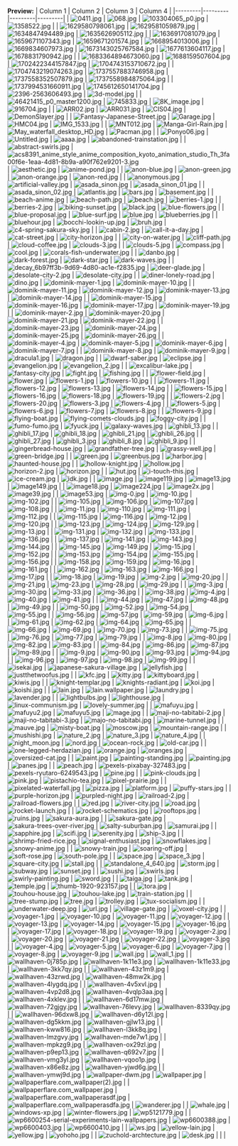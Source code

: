 **Preview:**
| Column 1 | Column 2 | Column 3 | Column 4 |
|---------|---------|---------|---------|
| ![0411.jpg](https://raw.githubusercontent.com/sansroot/wallpapers/master/0411.jpg) | ![068.jpg](https://raw.githubusercontent.com/sansroot/wallpapers/master/068.jpg) | ![103304065_p0.jpg](https://raw.githubusercontent.com/sansroot/wallpapers/master/103304065_p0.jpg) | ![1358522.jpg](https://raw.githubusercontent.com/sansroot/wallpapers/master/1358522.jpg) |
| ![1629580798061.jpg](https://raw.githubusercontent.com/sansroot/wallpapers/master/1629580798061.jpg) | ![1629581059879.jpg](https://raw.githubusercontent.com/sansroot/wallpapers/master/1629581059879.jpg) | ![1634847494489.jpg](https://raw.githubusercontent.com/sansroot/wallpapers/master/1634847494489.jpg) | ![1635626905112.jpg](https://raw.githubusercontent.com/sansroot/wallpapers/master/1635626905112.jpg) |
| ![1636917081079.jpg](https://raw.githubusercontent.com/sansroot/wallpapers/master/1636917081079.jpg) | ![1659671107343.jpg](https://raw.githubusercontent.com/sansroot/wallpapers/master/1659671107343.jpg) | ![1659671201574.jpg](https://raw.githubusercontent.com/sansroot/wallpapers/master/1659671201574.jpg) | ![1668954013006.jpg](https://raw.githubusercontent.com/sansroot/wallpapers/master/1668954013006.jpg) |
| ![1669834607973.jpg](https://raw.githubusercontent.com/sansroot/wallpapers/master/1669834607973.jpg) | ![1673143025767584.jpg](https://raw.githubusercontent.com/sansroot/wallpapers/master/1673143025767584.jpg) | ![1677613604117.jpg](https://raw.githubusercontent.com/sansroot/wallpapers/master/1677613604117.jpg) | ![1678831790942.jpg](https://raw.githubusercontent.com/sansroot/wallpapers/master/1678831790942.jpg) |
| ![1683364894673060.jpg](https://raw.githubusercontent.com/sansroot/wallpapers/master/1683364894673060.jpg) | ![1688159507604.jpg](https://raw.githubusercontent.com/sansroot/wallpapers/master/1688159507604.jpg) | ![1702422344157847.jpg](https://raw.githubusercontent.com/sansroot/wallpapers/master/1702422344157847.jpg) | ![1704743153710672.jpg](https://raw.githubusercontent.com/sansroot/wallpapers/master/1704743153710672.jpg) |
| ![1704743219074263.jpg](https://raw.githubusercontent.com/sansroot/wallpapers/master/1704743219074263.jpg) | ![1737557883746958.jpg](https://raw.githubusercontent.com/sansroot/wallpapers/master/1737557883746958.jpg) | ![1737558352507879.jpg](https://raw.githubusercontent.com/sansroot/wallpapers/master/1737558352507879.jpg) | ![1737558984875064.jpg](https://raw.githubusercontent.com/sansroot/wallpapers/master/1737558984875064.jpg) |
| ![1737994531660911.jpg](https://raw.githubusercontent.com/sansroot/wallpapers/master/1737994531660911.jpg) | ![1745612650141704.jpg](https://raw.githubusercontent.com/sansroot/wallpapers/master/1745612650141704.jpg) | ![2396-2563606493.jpg](https://raw.githubusercontent.com/sansroot/wallpapers/master/2396-2563606493.jpg) | ![3d-model.jpg](https://raw.githubusercontent.com/sansroot/wallpapers/master/3d-model.jpg) |
| ![46421415_p0_master1200.jpg](https://raw.githubusercontent.com/sansroot/wallpapers/master/46421415_p0_master1200.jpg) | ![745833.jpg](https://raw.githubusercontent.com/sansroot/wallpapers/master/745833.jpg) | ![8K_image.jpg](https://raw.githubusercontent.com/sansroot/wallpapers/master/8K_image.jpg) | ![916704.jpg](https://raw.githubusercontent.com/sansroot/wallpapers/master/916704.jpg) |
| ![ARR02.jpg](https://raw.githubusercontent.com/sansroot/wallpapers/master/ARR02.jpg) | ![ARR031.jpg](https://raw.githubusercontent.com/sansroot/wallpapers/master/ARR031.jpg) | ![CIS04.jpg](https://raw.githubusercontent.com/sansroot/wallpapers/master/CIS04.jpg) | ![DemonSlayer.jpg](https://raw.githubusercontent.com/sansroot/wallpapers/master/DemonSlayer.jpg) |
| ![Fantasy-Japanese-Street.jpg](https://raw.githubusercontent.com/sansroot/wallpapers/master/Fantasy-Japanese-Street.jpg) | ![Garage.jpg](https://raw.githubusercontent.com/sansroot/wallpapers/master/Garage.jpg) | ![HMC04.jpg](https://raw.githubusercontent.com/sansroot/wallpapers/master/HMC04.jpg) | ![IMG_1533.jpg](https://raw.githubusercontent.com/sansroot/wallpapers/master/IMG_1533.jpg) |
| ![MNT012.jpg](https://raw.githubusercontent.com/sansroot/wallpapers/master/MNT012.jpg) | ![Manga-Girl-Rain.jpg](https://raw.githubusercontent.com/sansroot/wallpapers/master/Manga-Girl-Rain.jpg) | ![May_waterfall_desktop_HD.jpg](https://raw.githubusercontent.com/sansroot/wallpapers/master/May_waterfall_desktop_HD.jpg) | ![Pacman.jpg](https://raw.githubusercontent.com/sansroot/wallpapers/master/Pacman.jpg) |
| ![Ponyo06.jpg](https://raw.githubusercontent.com/sansroot/wallpapers/master/Ponyo06.jpg) | ![Untitled.jpg](https://raw.githubusercontent.com/sansroot/wallpapers/master/Untitled.jpg) | ![aaaa.jpg](https://raw.githubusercontent.com/sansroot/wallpapers/master/aaaa.jpg) | ![abandoned-trainstation.jpg](https://raw.githubusercontent.com/sansroot/wallpapers/master/abandoned-trainstation.jpg) |
| ![abstract-swirls.jpg](https://raw.githubusercontent.com/sansroot/wallpapers/master/abstract-swirls.jpg) | ![acs8391_anime_style_anime_composition_kyoto_animation_studio_Th_3fa00f6e-1eaa-4d81-8b9a-a90f762e9201-3.jpg](https://raw.githubusercontent.com/sansroot/wallpapers/master/acs8391_anime_style_anime_composition_kyoto_animation_studio_Th_3fa00f6e-1eaa-4d81-8b9a-a90f762e9201-3.jpg) | ![aesthetic.jpg](https://raw.githubusercontent.com/sansroot/wallpapers/master/aesthetic.jpg) | ![anime-pond.jpg](https://raw.githubusercontent.com/sansroot/wallpapers/master/anime-pond.jpg) |
| ![anon-blue.jpg](https://raw.githubusercontent.com/sansroot/wallpapers/master/anon-blue.jpg) | ![anon-green.jpg](https://raw.githubusercontent.com/sansroot/wallpapers/master/anon-green.jpg) | ![anon-orange.jpg](https://raw.githubusercontent.com/sansroot/wallpapers/master/anon-orange.jpg) | ![anon-red.jpg](https://raw.githubusercontent.com/sansroot/wallpapers/master/anon-red.jpg) |
| ![anonymous.jpg](https://raw.githubusercontent.com/sansroot/wallpapers/master/anonymous.jpg) | ![artificial-valley.jpg](https://raw.githubusercontent.com/sansroot/wallpapers/master/artificial-valley.jpg) | ![asada_sinon.jpg](https://raw.githubusercontent.com/sansroot/wallpapers/master/asada_sinon.jpg) | ![asada_sinon_01.jpg](https://raw.githubusercontent.com/sansroot/wallpapers/master/asada_sinon_01.jpg) |
| ![asada_sinon_02.jpg](https://raw.githubusercontent.com/sansroot/wallpapers/master/asada_sinon_02.jpg) | ![atlantis.jpg](https://raw.githubusercontent.com/sansroot/wallpapers/master/atlantis.jpg) | ![bars.jpg](https://raw.githubusercontent.com/sansroot/wallpapers/master/bars.jpg) | ![basement.jpg](https://raw.githubusercontent.com/sansroot/wallpapers/master/basement.jpg) |
| ![beach-anime.jpg](https://raw.githubusercontent.com/sansroot/wallpapers/master/beach-anime.jpg) | ![beach-path.jpg](https://raw.githubusercontent.com/sansroot/wallpapers/master/beach-path.jpg) | ![beach.jpg](https://raw.githubusercontent.com/sansroot/wallpapers/master/beach.jpg) | ![berries-1.jpg](https://raw.githubusercontent.com/sansroot/wallpapers/master/berries-1.jpg) |
| ![berries-2.jpg](https://raw.githubusercontent.com/sansroot/wallpapers/master/berries-2.jpg) | ![biking-sunset.jpg](https://raw.githubusercontent.com/sansroot/wallpapers/master/biking-sunset.jpg) | ![black.jpg](https://raw.githubusercontent.com/sansroot/wallpapers/master/black.jpg) | ![blue-flowers.jpg](https://raw.githubusercontent.com/sansroot/wallpapers/master/blue-flowers.jpg) |
| ![blue-proposal.jpg](https://raw.githubusercontent.com/sansroot/wallpapers/master/blue-proposal.jpg) | ![blue-surf.jpg](https://raw.githubusercontent.com/sansroot/wallpapers/master/blue-surf.jpg) | ![blue.jpg](https://raw.githubusercontent.com/sansroot/wallpapers/master/blue.jpg) | ![blueberries.jpg](https://raw.githubusercontent.com/sansroot/wallpapers/master/blueberries.jpg) |
| ![bluehour.jpg](https://raw.githubusercontent.com/sansroot/wallpapers/master/bluehour.jpg) | ![bocchi-lookin-up.jpg](https://raw.githubusercontent.com/sansroot/wallpapers/master/bocchi-lookin-up.jpg) | ![bruh.jpg](https://raw.githubusercontent.com/sansroot/wallpapers/master/bruh.jpg) | ![c4-spring-sakura-sky.jpg](https://raw.githubusercontent.com/sansroot/wallpapers/master/c4-spring-sakura-sky.jpg) |
| ![cabin-2.jpg](https://raw.githubusercontent.com/sansroot/wallpapers/master/cabin-2.jpg) | ![call-it-a-day.jpg](https://raw.githubusercontent.com/sansroot/wallpapers/master/call-it-a-day.jpg) | ![cat-street.jpg](https://raw.githubusercontent.com/sansroot/wallpapers/master/cat-street.jpg) | ![city-horizon.jpg](https://raw.githubusercontent.com/sansroot/wallpapers/master/city-horizon.jpg) |
| ![city-on-water.jpg](https://raw.githubusercontent.com/sansroot/wallpapers/master/city-on-water.jpg) | ![cliff-path.jpg](https://raw.githubusercontent.com/sansroot/wallpapers/master/cliff-path.jpg) | ![cloud-coffee.jpg](https://raw.githubusercontent.com/sansroot/wallpapers/master/cloud-coffee.jpg) | ![clouds-3.jpg](https://raw.githubusercontent.com/sansroot/wallpapers/master/clouds-3.jpg) |
| ![clouds-5.jpg](https://raw.githubusercontent.com/sansroot/wallpapers/master/clouds-5.jpg) | ![compass.jpg](https://raw.githubusercontent.com/sansroot/wallpapers/master/compass.jpg) | ![cool.jpg](https://raw.githubusercontent.com/sansroot/wallpapers/master/cool.jpg) | ![corals-fish-underwater.jpg](https://raw.githubusercontent.com/sansroot/wallpapers/master/corals-fish-underwater.jpg) |
| ![danbo.jpg](https://raw.githubusercontent.com/sansroot/wallpapers/master/danbo.jpg) | ![dark-forest.jpg](https://raw.githubusercontent.com/sansroot/wallpapers/master/dark-forest.jpg) | ![dark-star.jpg](https://raw.githubusercontent.com/sansroot/wallpapers/master/dark-star.jpg) | ![dark-waves.jpg](https://raw.githubusercontent.com/sansroot/wallpapers/master/dark-waves.jpg) |
| ![decay_6b97ff3b-9d69-4d80-ac1e-f2835.jpg](https://raw.githubusercontent.com/sansroot/wallpapers/master/decay_6b97ff3b-9d69-4d80-ac1e-f2835.jpg) | ![deer-glade.jpg](https://raw.githubusercontent.com/sansroot/wallpapers/master/deer-glade.jpg) | ![desolate-city-2.jpg](https://raw.githubusercontent.com/sansroot/wallpapers/master/desolate-city-2.jpg) | ![desolate-city.jpg](https://raw.githubusercontent.com/sansroot/wallpapers/master/desolate-city.jpg) |
| ![diner-lonely-road.jpg](https://raw.githubusercontent.com/sansroot/wallpapers/master/diner-lonely-road.jpg) | ![dino.jpg](https://raw.githubusercontent.com/sansroot/wallpapers/master/dino.jpg) | ![dominik-mayer-1.jpg](https://raw.githubusercontent.com/sansroot/wallpapers/master/dominik-mayer-1.jpg) | ![dominik-mayer-10.jpg](https://raw.githubusercontent.com/sansroot/wallpapers/master/dominik-mayer-10.jpg) |
| ![dominik-mayer-11.jpg](https://raw.githubusercontent.com/sansroot/wallpapers/master/dominik-mayer-11.jpg) | ![dominik-mayer-12.jpg](https://raw.githubusercontent.com/sansroot/wallpapers/master/dominik-mayer-12.jpg) | ![dominik-mayer-13.jpg](https://raw.githubusercontent.com/sansroot/wallpapers/master/dominik-mayer-13.jpg) | ![dominik-mayer-14.jpg](https://raw.githubusercontent.com/sansroot/wallpapers/master/dominik-mayer-14.jpg) |
| ![dominik-mayer-15.jpg](https://raw.githubusercontent.com/sansroot/wallpapers/master/dominik-mayer-15.jpg) | ![dominik-mayer-16.jpg](https://raw.githubusercontent.com/sansroot/wallpapers/master/dominik-mayer-16.jpg) | ![dominik-mayer-17.jpg](https://raw.githubusercontent.com/sansroot/wallpapers/master/dominik-mayer-17.jpg) | ![dominik-mayer-19.jpg](https://raw.githubusercontent.com/sansroot/wallpapers/master/dominik-mayer-19.jpg) |
| ![dominik-mayer-2.jpg](https://raw.githubusercontent.com/sansroot/wallpapers/master/dominik-mayer-2.jpg) | ![dominik-mayer-20.jpg](https://raw.githubusercontent.com/sansroot/wallpapers/master/dominik-mayer-20.jpg) | ![dominik-mayer-21.jpg](https://raw.githubusercontent.com/sansroot/wallpapers/master/dominik-mayer-21.jpg) | ![dominik-mayer-22.jpg](https://raw.githubusercontent.com/sansroot/wallpapers/master/dominik-mayer-22.jpg) |
| ![dominik-mayer-23.jpg](https://raw.githubusercontent.com/sansroot/wallpapers/master/dominik-mayer-23.jpg) | ![dominik-mayer-24.jpg](https://raw.githubusercontent.com/sansroot/wallpapers/master/dominik-mayer-24.jpg) | ![dominik-mayer-25.jpg](https://raw.githubusercontent.com/sansroot/wallpapers/master/dominik-mayer-25.jpg) | ![dominik-mayer-26.jpg](https://raw.githubusercontent.com/sansroot/wallpapers/master/dominik-mayer-26.jpg) |
| ![dominik-mayer-4.jpg](https://raw.githubusercontent.com/sansroot/wallpapers/master/dominik-mayer-4.jpg) | ![dominik-mayer-5.jpg](https://raw.githubusercontent.com/sansroot/wallpapers/master/dominik-mayer-5.jpg) | ![dominik-mayer-6.jpg](https://raw.githubusercontent.com/sansroot/wallpapers/master/dominik-mayer-6.jpg) | ![dominik-mayer-7.jpg](https://raw.githubusercontent.com/sansroot/wallpapers/master/dominik-mayer-7.jpg) |
| ![dominik-mayer-8.jpg](https://raw.githubusercontent.com/sansroot/wallpapers/master/dominik-mayer-8.jpg) | ![dominik-mayer-9.jpg](https://raw.githubusercontent.com/sansroot/wallpapers/master/dominik-mayer-9.jpg) | ![dracula1.jpg](https://raw.githubusercontent.com/sansroot/wallpapers/master/dracula1.jpg) | ![dragon.jpg](https://raw.githubusercontent.com/sansroot/wallpapers/master/dragon.jpg) |
| ![dwarf-saber.jpg](https://raw.githubusercontent.com/sansroot/wallpapers/master/dwarf-saber.jpg) | ![eclipse.jpg](https://raw.githubusercontent.com/sansroot/wallpapers/master/eclipse.jpg) | ![evangelion.jpg](https://raw.githubusercontent.com/sansroot/wallpapers/master/evangelion.jpg) | ![evangelion_2.jpg](https://raw.githubusercontent.com/sansroot/wallpapers/master/evangelion_2.jpg) |
| ![excalibur-lake.jpg](https://raw.githubusercontent.com/sansroot/wallpapers/master/excalibur-lake.jpg) | ![fantasy-city.jpg](https://raw.githubusercontent.com/sansroot/wallpapers/master/fantasy-city.jpg) | ![fight.jpg](https://raw.githubusercontent.com/sansroot/wallpapers/master/fight.jpg) | ![fishing.jpg](https://raw.githubusercontent.com/sansroot/wallpapers/master/fishing.jpg) |
| ![flower-field.jpg](https://raw.githubusercontent.com/sansroot/wallpapers/master/flower-field.jpg) | ![flower.jpg](https://raw.githubusercontent.com/sansroot/wallpapers/master/flower.jpg) | ![flowers-1.jpg](https://raw.githubusercontent.com/sansroot/wallpapers/master/flowers-1.jpg) | ![flowers-10.jpg](https://raw.githubusercontent.com/sansroot/wallpapers/master/flowers-10.jpg) |
| ![flowers-11.jpg](https://raw.githubusercontent.com/sansroot/wallpapers/master/flowers-11.jpg) | ![flowers-12.jpg](https://raw.githubusercontent.com/sansroot/wallpapers/master/flowers-12.jpg) | ![flowers-13.jpg](https://raw.githubusercontent.com/sansroot/wallpapers/master/flowers-13.jpg) | ![flowers-14.jpg](https://raw.githubusercontent.com/sansroot/wallpapers/master/flowers-14.jpg) |
| ![flowers-15.jpg](https://raw.githubusercontent.com/sansroot/wallpapers/master/flowers-15.jpg) | ![flowers-16.jpg](https://raw.githubusercontent.com/sansroot/wallpapers/master/flowers-16.jpg) | ![flowers-18.jpg](https://raw.githubusercontent.com/sansroot/wallpapers/master/flowers-18.jpg) | ![flowers-19.jpg](https://raw.githubusercontent.com/sansroot/wallpapers/master/flowers-19.jpg) |
| ![flowers-2.jpg](https://raw.githubusercontent.com/sansroot/wallpapers/master/flowers-2.jpg) | ![flowers-20.jpg](https://raw.githubusercontent.com/sansroot/wallpapers/master/flowers-20.jpg) | ![flowers-3.jpg](https://raw.githubusercontent.com/sansroot/wallpapers/master/flowers-3.jpg) | ![flowers-4.jpg](https://raw.githubusercontent.com/sansroot/wallpapers/master/flowers-4.jpg) |
| ![flowers-5.jpg](https://raw.githubusercontent.com/sansroot/wallpapers/master/flowers-5.jpg) | ![flowers-6.jpg](https://raw.githubusercontent.com/sansroot/wallpapers/master/flowers-6.jpg) | ![flowers-7.jpg](https://raw.githubusercontent.com/sansroot/wallpapers/master/flowers-7.jpg) | ![flowers-8.jpg](https://raw.githubusercontent.com/sansroot/wallpapers/master/flowers-8.jpg) |
| ![flowers-9.jpg](https://raw.githubusercontent.com/sansroot/wallpapers/master/flowers-9.jpg) | ![flying-boat.jpg](https://raw.githubusercontent.com/sansroot/wallpapers/master/flying-boat.jpg) | ![flying-comets-clouds.jpg](https://raw.githubusercontent.com/sansroot/wallpapers/master/flying-comets-clouds.jpg) | ![foggy-city.jpg](https://raw.githubusercontent.com/sansroot/wallpapers/master/foggy-city.jpg) |
| ![fumo-fumo.jpg](https://raw.githubusercontent.com/sansroot/wallpapers/master/fumo-fumo.jpg) | ![fyuck.jpg](https://raw.githubusercontent.com/sansroot/wallpapers/master/fyuck.jpg) | ![galaxy-waves.jpg](https://raw.githubusercontent.com/sansroot/wallpapers/master/galaxy-waves.jpg) | ![ghibli_13.jpg](https://raw.githubusercontent.com/sansroot/wallpapers/master/ghibli_13.jpg) |
| ![ghibli_17.jpg](https://raw.githubusercontent.com/sansroot/wallpapers/master/ghibli_17.jpg) | ![ghibli_18.jpg](https://raw.githubusercontent.com/sansroot/wallpapers/master/ghibli_18.jpg) | ![ghibli_21.jpg](https://raw.githubusercontent.com/sansroot/wallpapers/master/ghibli_21.jpg) | ![ghibli_26.jpg](https://raw.githubusercontent.com/sansroot/wallpapers/master/ghibli_26.jpg) |
| ![ghibli_27.jpg](https://raw.githubusercontent.com/sansroot/wallpapers/master/ghibli_27.jpg) | ![ghibli_3.jpg](https://raw.githubusercontent.com/sansroot/wallpapers/master/ghibli_3.jpg) | ![ghibli_8.jpg](https://raw.githubusercontent.com/sansroot/wallpapers/master/ghibli_8.jpg) | ![ghibli_9.jpg](https://raw.githubusercontent.com/sansroot/wallpapers/master/ghibli_9.jpg) |
| ![gingerbread-house.jpg](https://raw.githubusercontent.com/sansroot/wallpapers/master/gingerbread-house.jpg) | ![grandfather-tree.jpg](https://raw.githubusercontent.com/sansroot/wallpapers/master/grandfather-tree.jpg) | ![grassy-well.jpg](https://raw.githubusercontent.com/sansroot/wallpapers/master/grassy-well.jpg) | ![green-bridge.jpg](https://raw.githubusercontent.com/sansroot/wallpapers/master/green-bridge.jpg) |
| ![green.jpg](https://raw.githubusercontent.com/sansroot/wallpapers/master/green.jpg) | ![greenbus.jpg](https://raw.githubusercontent.com/sansroot/wallpapers/master/greenbus.jpg) | ![harbor.jpg](https://raw.githubusercontent.com/sansroot/wallpapers/master/harbor.jpg) | ![haunted-house.jpg](https://raw.githubusercontent.com/sansroot/wallpapers/master/haunted-house.jpg) |
| ![hollow-knight.jpg](https://raw.githubusercontent.com/sansroot/wallpapers/master/hollow-knight.jpg) | ![hollow.jpg](https://raw.githubusercontent.com/sansroot/wallpapers/master/hollow.jpg) | ![horizon-2.jpg](https://raw.githubusercontent.com/sansroot/wallpapers/master/horizon-2.jpg) | ![horizon.jpg](https://raw.githubusercontent.com/sansroot/wallpapers/master/horizon.jpg) |
| ![hut.jpg](https://raw.githubusercontent.com/sansroot/wallpapers/master/hut.jpg) | ![i-touch-this.jpg](https://raw.githubusercontent.com/sansroot/wallpapers/master/i-touch-this.jpg) | ![ice-cream.jpg](https://raw.githubusercontent.com/sansroot/wallpapers/master/ice-cream.jpg) | ![idk.jpg](https://raw.githubusercontent.com/sansroot/wallpapers/master/idk.jpg) |
| ![image.jpg](https://raw.githubusercontent.com/sansroot/wallpapers/master/image.jpg) | ![image119.jpg](https://raw.githubusercontent.com/sansroot/wallpapers/master/image119.jpg) | ![image13.jpg](https://raw.githubusercontent.com/sansroot/wallpapers/master/image13.jpg) | ![image149.jpg](https://raw.githubusercontent.com/sansroot/wallpapers/master/image149.jpg) |
| ![image18.jpg](https://raw.githubusercontent.com/sansroot/wallpapers/master/image18.jpg) | ![image224.jpg](https://raw.githubusercontent.com/sansroot/wallpapers/master/image224.jpg) | ![image2x.jpg](https://raw.githubusercontent.com/sansroot/wallpapers/master/image2x.jpg) | ![image39.jpg](https://raw.githubusercontent.com/sansroot/wallpapers/master/image39.jpg) |
| ![image53.jpg](https://raw.githubusercontent.com/sansroot/wallpapers/master/image53.jpg) | ![img-0.jpg](https://raw.githubusercontent.com/sansroot/wallpapers/master/img-0.jpg) | ![img-10.jpg](https://raw.githubusercontent.com/sansroot/wallpapers/master/img-10.jpg) | ![img-102.jpg](https://raw.githubusercontent.com/sansroot/wallpapers/master/img-102.jpg) |
| ![img-105.jpg](https://raw.githubusercontent.com/sansroot/wallpapers/master/img-105.jpg) | ![img-106.jpg](https://raw.githubusercontent.com/sansroot/wallpapers/master/img-106.jpg) | ![img-107.jpg](https://raw.githubusercontent.com/sansroot/wallpapers/master/img-107.jpg) | ![img-108.jpg](https://raw.githubusercontent.com/sansroot/wallpapers/master/img-108.jpg) |
| ![img-11.jpg](https://raw.githubusercontent.com/sansroot/wallpapers/master/img-11.jpg) | ![img-110.jpg](https://raw.githubusercontent.com/sansroot/wallpapers/master/img-110.jpg) | ![img-111.jpg](https://raw.githubusercontent.com/sansroot/wallpapers/master/img-111.jpg) | ![img-112.jpg](https://raw.githubusercontent.com/sansroot/wallpapers/master/img-112.jpg) |
| ![img-115.jpg](https://raw.githubusercontent.com/sansroot/wallpapers/master/img-115.jpg) | ![img-116.jpg](https://raw.githubusercontent.com/sansroot/wallpapers/master/img-116.jpg) | ![img-12.jpg](https://raw.githubusercontent.com/sansroot/wallpapers/master/img-12.jpg) | ![img-120.jpg](https://raw.githubusercontent.com/sansroot/wallpapers/master/img-120.jpg) |
| ![img-123.jpg](https://raw.githubusercontent.com/sansroot/wallpapers/master/img-123.jpg) | ![img-124.jpg](https://raw.githubusercontent.com/sansroot/wallpapers/master/img-124.jpg) | ![img-129.jpg](https://raw.githubusercontent.com/sansroot/wallpapers/master/img-129.jpg) | ![img-13.jpg](https://raw.githubusercontent.com/sansroot/wallpapers/master/img-13.jpg) |
| ![img-131.jpg](https://raw.githubusercontent.com/sansroot/wallpapers/master/img-131.jpg) | ![img-132.jpg](https://raw.githubusercontent.com/sansroot/wallpapers/master/img-132.jpg) | ![img-133.jpg](https://raw.githubusercontent.com/sansroot/wallpapers/master/img-133.jpg) | ![img-136.jpg](https://raw.githubusercontent.com/sansroot/wallpapers/master/img-136.jpg) |
| ![img-137.jpg](https://raw.githubusercontent.com/sansroot/wallpapers/master/img-137.jpg) | ![img-141.jpg](https://raw.githubusercontent.com/sansroot/wallpapers/master/img-141.jpg) | ![img-143.jpg](https://raw.githubusercontent.com/sansroot/wallpapers/master/img-143.jpg) | ![img-144.jpg](https://raw.githubusercontent.com/sansroot/wallpapers/master/img-144.jpg) |
| ![img-145.jpg](https://raw.githubusercontent.com/sansroot/wallpapers/master/img-145.jpg) | ![img-149.jpg](https://raw.githubusercontent.com/sansroot/wallpapers/master/img-149.jpg) | ![img-15.jpg](https://raw.githubusercontent.com/sansroot/wallpapers/master/img-15.jpg) | ![img-152.jpg](https://raw.githubusercontent.com/sansroot/wallpapers/master/img-152.jpg) |
| ![img-153.jpg](https://raw.githubusercontent.com/sansroot/wallpapers/master/img-153.jpg) | ![img-154.jpg](https://raw.githubusercontent.com/sansroot/wallpapers/master/img-154.jpg) | ![img-155.jpg](https://raw.githubusercontent.com/sansroot/wallpapers/master/img-155.jpg) | ![img-156.jpg](https://raw.githubusercontent.com/sansroot/wallpapers/master/img-156.jpg) |
| ![img-158.jpg](https://raw.githubusercontent.com/sansroot/wallpapers/master/img-158.jpg) | ![img-159.jpg](https://raw.githubusercontent.com/sansroot/wallpapers/master/img-159.jpg) | ![img-16.jpg](https://raw.githubusercontent.com/sansroot/wallpapers/master/img-16.jpg) | ![img-161.jpg](https://raw.githubusercontent.com/sansroot/wallpapers/master/img-161.jpg) |
| ![img-162.jpg](https://raw.githubusercontent.com/sansroot/wallpapers/master/img-162.jpg) | ![img-163.jpg](https://raw.githubusercontent.com/sansroot/wallpapers/master/img-163.jpg) | ![img-166.jpg](https://raw.githubusercontent.com/sansroot/wallpapers/master/img-166.jpg) | ![img-17.jpg](https://raw.githubusercontent.com/sansroot/wallpapers/master/img-17.jpg) |
| ![img-18.jpg](https://raw.githubusercontent.com/sansroot/wallpapers/master/img-18.jpg) | ![img-19.jpg](https://raw.githubusercontent.com/sansroot/wallpapers/master/img-19.jpg) | ![img-2.jpg](https://raw.githubusercontent.com/sansroot/wallpapers/master/img-2.jpg) | ![img-20.jpg](https://raw.githubusercontent.com/sansroot/wallpapers/master/img-20.jpg) |
| ![img-21.jpg](https://raw.githubusercontent.com/sansroot/wallpapers/master/img-21.jpg) | ![img-23.jpg](https://raw.githubusercontent.com/sansroot/wallpapers/master/img-23.jpg) | ![img-28.jpg](https://raw.githubusercontent.com/sansroot/wallpapers/master/img-28.jpg) | ![img-29.jpg](https://raw.githubusercontent.com/sansroot/wallpapers/master/img-29.jpg) |
| ![img-3.jpg](https://raw.githubusercontent.com/sansroot/wallpapers/master/img-3.jpg) | ![img-30.jpg](https://raw.githubusercontent.com/sansroot/wallpapers/master/img-30.jpg) | ![img-33.jpg](https://raw.githubusercontent.com/sansroot/wallpapers/master/img-33.jpg) | ![img-36.jpg](https://raw.githubusercontent.com/sansroot/wallpapers/master/img-36.jpg) |
| ![img-38.jpg](https://raw.githubusercontent.com/sansroot/wallpapers/master/img-38.jpg) | ![img-4.jpg](https://raw.githubusercontent.com/sansroot/wallpapers/master/img-4.jpg) | ![img-40.jpg](https://raw.githubusercontent.com/sansroot/wallpapers/master/img-40.jpg) | ![img-41.jpg](https://raw.githubusercontent.com/sansroot/wallpapers/master/img-41.jpg) |
| ![img-44.jpg](https://raw.githubusercontent.com/sansroot/wallpapers/master/img-44.jpg) | ![img-47.jpg](https://raw.githubusercontent.com/sansroot/wallpapers/master/img-47.jpg) | ![img-48.jpg](https://raw.githubusercontent.com/sansroot/wallpapers/master/img-48.jpg) | ![img-49.jpg](https://raw.githubusercontent.com/sansroot/wallpapers/master/img-49.jpg) |
| ![img-50.jpg](https://raw.githubusercontent.com/sansroot/wallpapers/master/img-50.jpg) | ![img-52.jpg](https://raw.githubusercontent.com/sansroot/wallpapers/master/img-52.jpg) | ![img-54.jpg](https://raw.githubusercontent.com/sansroot/wallpapers/master/img-54.jpg) | ![img-55.jpg](https://raw.githubusercontent.com/sansroot/wallpapers/master/img-55.jpg) |
| ![img-56.jpg](https://raw.githubusercontent.com/sansroot/wallpapers/master/img-56.jpg) | ![img-57.jpg](https://raw.githubusercontent.com/sansroot/wallpapers/master/img-57.jpg) | ![img-59.jpg](https://raw.githubusercontent.com/sansroot/wallpapers/master/img-59.jpg) | ![img-6.jpg](https://raw.githubusercontent.com/sansroot/wallpapers/master/img-6.jpg) |
| ![img-61.jpg](https://raw.githubusercontent.com/sansroot/wallpapers/master/img-61.jpg) | ![img-62.jpg](https://raw.githubusercontent.com/sansroot/wallpapers/master/img-62.jpg) | ![img-64.jpg](https://raw.githubusercontent.com/sansroot/wallpapers/master/img-64.jpg) | ![img-65.jpg](https://raw.githubusercontent.com/sansroot/wallpapers/master/img-65.jpg) |
| ![img-66.jpg](https://raw.githubusercontent.com/sansroot/wallpapers/master/img-66.jpg) | ![img-69.jpg](https://raw.githubusercontent.com/sansroot/wallpapers/master/img-69.jpg) | ![img-70.jpg](https://raw.githubusercontent.com/sansroot/wallpapers/master/img-70.jpg) | ![img-73.jpg](https://raw.githubusercontent.com/sansroot/wallpapers/master/img-73.jpg) |
| ![img-75.jpg](https://raw.githubusercontent.com/sansroot/wallpapers/master/img-75.jpg) | ![img-76.jpg](https://raw.githubusercontent.com/sansroot/wallpapers/master/img-76.jpg) | ![img-77.jpg](https://raw.githubusercontent.com/sansroot/wallpapers/master/img-77.jpg) | ![img-79.jpg](https://raw.githubusercontent.com/sansroot/wallpapers/master/img-79.jpg) |
| ![img-8.jpg](https://raw.githubusercontent.com/sansroot/wallpapers/master/img-8.jpg) | ![img-80.jpg](https://raw.githubusercontent.com/sansroot/wallpapers/master/img-80.jpg) | ![img-82.jpg](https://raw.githubusercontent.com/sansroot/wallpapers/master/img-82.jpg) | ![img-83.jpg](https://raw.githubusercontent.com/sansroot/wallpapers/master/img-83.jpg) |
| ![img-84.jpg](https://raw.githubusercontent.com/sansroot/wallpapers/master/img-84.jpg) | ![img-86.jpg](https://raw.githubusercontent.com/sansroot/wallpapers/master/img-86.jpg) | ![img-87.jpg](https://raw.githubusercontent.com/sansroot/wallpapers/master/img-87.jpg) | ![img-89.jpg](https://raw.githubusercontent.com/sansroot/wallpapers/master/img-89.jpg) |
| ![img-9.jpg](https://raw.githubusercontent.com/sansroot/wallpapers/master/img-9.jpg) | ![img-90.jpg](https://raw.githubusercontent.com/sansroot/wallpapers/master/img-90.jpg) | ![img-93.jpg](https://raw.githubusercontent.com/sansroot/wallpapers/master/img-93.jpg) | ![img-94.jpg](https://raw.githubusercontent.com/sansroot/wallpapers/master/img-94.jpg) |
| ![img-96.jpg](https://raw.githubusercontent.com/sansroot/wallpapers/master/img-96.jpg) | ![img-97.jpg](https://raw.githubusercontent.com/sansroot/wallpapers/master/img-97.jpg) | ![img-98.jpg](https://raw.githubusercontent.com/sansroot/wallpapers/master/img-98.jpg) | ![img-99.jpg](https://raw.githubusercontent.com/sansroot/wallpapers/master/img-99.jpg) |
| ![isekai.jpg](https://raw.githubusercontent.com/sansroot/wallpapers/master/isekai.jpg) | ![japanese-sakura-village.jpg](https://raw.githubusercontent.com/sansroot/wallpapers/master/japanese-sakura-village.jpg) | ![jellyfish.jpg](https://raw.githubusercontent.com/sansroot/wallpapers/master/jellyfish.jpg) | ![justthetwoofus.jpg](https://raw.githubusercontent.com/sansroot/wallpapers/master/justthetwoofus.jpg) |
| ![kfc.jpg](https://raw.githubusercontent.com/sansroot/wallpapers/master/kfc.jpg) | ![kitty.jpg](https://raw.githubusercontent.com/sansroot/wallpapers/master/kitty.jpg) | ![kittyboard.jpg](https://raw.githubusercontent.com/sansroot/wallpapers/master/kittyboard.jpg) | ![kiwis.jpg](https://raw.githubusercontent.com/sansroot/wallpapers/master/kiwis.jpg) |
| ![knight-templar.jpg](https://raw.githubusercontent.com/sansroot/wallpapers/master/knight-templar.jpg) | ![knights-radiant.jpg](https://raw.githubusercontent.com/sansroot/wallpapers/master/knights-radiant.jpg) | ![koi.jpg](https://raw.githubusercontent.com/sansroot/wallpapers/master/koi.jpg) | ![koishi.jpg](https://raw.githubusercontent.com/sansroot/wallpapers/master/koishi.jpg) |
| ![lain.jpg](https://raw.githubusercontent.com/sansroot/wallpapers/master/lain.jpg) | ![lain.wallpaper.jpg](https://raw.githubusercontent.com/sansroot/wallpapers/master/lain.wallpaper.jpg) | ![laundry.jpg](https://raw.githubusercontent.com/sansroot/wallpapers/master/laundry.jpg) | ![lavender.jpg](https://raw.githubusercontent.com/sansroot/wallpapers/master/lavender.jpg) |
| ![lightbulbs.jpg](https://raw.githubusercontent.com/sansroot/wallpapers/master/lightbulbs.jpg) | ![lighthouse.jpg](https://raw.githubusercontent.com/sansroot/wallpapers/master/lighthouse.jpg) | ![linux-communism.jpg](https://raw.githubusercontent.com/sansroot/wallpapers/master/linux-communism.jpg) | ![lovely-summer.jpg](https://raw.githubusercontent.com/sansroot/wallpapers/master/lovely-summer.jpg) |
| ![mafuyu.jpg](https://raw.githubusercontent.com/sansroot/wallpapers/master/mafuyu.jpg) | ![mafuyu2.jpg](https://raw.githubusercontent.com/sansroot/wallpapers/master/mafuyu2.jpg) | ![mafuyu5.jpg](https://raw.githubusercontent.com/sansroot/wallpapers/master/mafuyu5.jpg) | ![mage.jpg](https://raw.githubusercontent.com/sansroot/wallpapers/master/mage.jpg) |
| ![maji-no-tabitabi-2.jpg](https://raw.githubusercontent.com/sansroot/wallpapers/master/maji-no-tabitabi-2.jpg) | ![maji-no-tabitabi-3.jpg](https://raw.githubusercontent.com/sansroot/wallpapers/master/maji-no-tabitabi-3.jpg) | ![majo-no-tabitabi.jpg](https://raw.githubusercontent.com/sansroot/wallpapers/master/majo-no-tabitabi.jpg) | ![marine-tunnel.jpg](https://raw.githubusercontent.com/sansroot/wallpapers/master/marine-tunnel.jpg) |
| ![mauve.jpg](https://raw.githubusercontent.com/sansroot/wallpapers/master/mauve.jpg) | ![misty-boat.jpg](https://raw.githubusercontent.com/sansroot/wallpapers/master/misty-boat.jpg) | ![moscow.jpg](https://raw.githubusercontent.com/sansroot/wallpapers/master/moscow.jpg) | ![mountain-range.jpg](https://raw.githubusercontent.com/sansroot/wallpapers/master/mountain-range.jpg) |
| ![mushishi.jpg](https://raw.githubusercontent.com/sansroot/wallpapers/master/mushishi.jpg) | ![nature_2.jpg](https://raw.githubusercontent.com/sansroot/wallpapers/master/nature_2.jpg) | ![nature_3.jpg](https://raw.githubusercontent.com/sansroot/wallpapers/master/nature_3.jpg) | ![nature_4.jpg](https://raw.githubusercontent.com/sansroot/wallpapers/master/nature_4.jpg) |
| ![night_moon.jpg](https://raw.githubusercontent.com/sansroot/wallpapers/master/night_moon.jpg) | ![nord.jpg](https://raw.githubusercontent.com/sansroot/wallpapers/master/nord.jpg) | ![ocean-rock.jpg](https://raw.githubusercontent.com/sansroot/wallpapers/master/ocean-rock.jpg) | ![old-car.jpg](https://raw.githubusercontent.com/sansroot/wallpapers/master/old-car.jpg) |
| ![one-legged-herdazian.jpg](https://raw.githubusercontent.com/sansroot/wallpapers/master/one-legged-herdazian.jpg) | ![orange.jpg](https://raw.githubusercontent.com/sansroot/wallpapers/master/orange.jpg) | ![oranges.jpg](https://raw.githubusercontent.com/sansroot/wallpapers/master/oranges.jpg) | ![oversized-cat.jpg](https://raw.githubusercontent.com/sansroot/wallpapers/master/oversized-cat.jpg) |
| ![paint.jpg](https://raw.githubusercontent.com/sansroot/wallpapers/master/paint.jpg) | ![painting-standing.jpg](https://raw.githubusercontent.com/sansroot/wallpapers/master/painting-standing.jpg) | ![painting.jpg](https://raw.githubusercontent.com/sansroot/wallpapers/master/painting.jpg) | ![panes.jpg](https://raw.githubusercontent.com/sansroot/wallpapers/master/panes.jpg) |
| ![peach.jpg](https://raw.githubusercontent.com/sansroot/wallpapers/master/peach.jpg) | ![pexels-pixabay-327483.jpg](https://raw.githubusercontent.com/sansroot/wallpapers/master/pexels-pixabay-327483.jpg) | ![pexels-ryutaro-6249543.jpg](https://raw.githubusercontent.com/sansroot/wallpapers/master/pexels-ryutaro-6249543.jpg) | ![pine.jpg](https://raw.githubusercontent.com/sansroot/wallpapers/master/pine.jpg) |
| ![pink-clouds.jpg](https://raw.githubusercontent.com/sansroot/wallpapers/master/pink-clouds.jpg) | ![pink.jpg](https://raw.githubusercontent.com/sansroot/wallpapers/master/pink.jpg) | ![pistachio-tea.jpg](https://raw.githubusercontent.com/sansroot/wallpapers/master/pistachio-tea.jpg) | ![pixel-prairie.jpg](https://raw.githubusercontent.com/sansroot/wallpapers/master/pixel-prairie.jpg) |
| ![pixelated-waterfall.jpg](https://raw.githubusercontent.com/sansroot/wallpapers/master/pixelated-waterfall.jpg) | ![pizza.jpg](https://raw.githubusercontent.com/sansroot/wallpapers/master/pizza.jpg) | ![platform.jpg](https://raw.githubusercontent.com/sansroot/wallpapers/master/platform.jpg) | ![puffy-stars.jpg](https://raw.githubusercontent.com/sansroot/wallpapers/master/puffy-stars.jpg) |
| ![purple-horizon.jpg](https://raw.githubusercontent.com/sansroot/wallpapers/master/purple-horizon.jpg) | ![purpled-night.jpg](https://raw.githubusercontent.com/sansroot/wallpapers/master/purpled-night.jpg) | ![railroad-2.jpg](https://raw.githubusercontent.com/sansroot/wallpapers/master/railroad-2.jpg) | ![railroad-flowers.jpg](https://raw.githubusercontent.com/sansroot/wallpapers/master/railroad-flowers.jpg) |
| ![red.jpg](https://raw.githubusercontent.com/sansroot/wallpapers/master/red.jpg) | ![river-city.jpg](https://raw.githubusercontent.com/sansroot/wallpapers/master/river-city.jpg) | ![road.jpg](https://raw.githubusercontent.com/sansroot/wallpapers/master/road.jpg) | ![rocket-launch.jpg](https://raw.githubusercontent.com/sansroot/wallpapers/master/rocket-launch.jpg) |
| ![rocket-schematics.jpg](https://raw.githubusercontent.com/sansroot/wallpapers/master/rocket-schematics.jpg) | ![rooftops.jpg](https://raw.githubusercontent.com/sansroot/wallpapers/master/rooftops.jpg) | ![ruins.jpg](https://raw.githubusercontent.com/sansroot/wallpapers/master/ruins.jpg) | ![sakura-aura.jpg](https://raw.githubusercontent.com/sansroot/wallpapers/master/sakura-aura.jpg) |
| ![sakura-gate.jpg](https://raw.githubusercontent.com/sansroot/wallpapers/master/sakura-gate.jpg) | ![sakura-trees-over-river.jpg](https://raw.githubusercontent.com/sansroot/wallpapers/master/sakura-trees-over-river.jpg) | ![salty-suburban.jpg](https://raw.githubusercontent.com/sansroot/wallpapers/master/salty-suburban.jpg) | ![samurai.jpg](https://raw.githubusercontent.com/sansroot/wallpapers/master/samurai.jpg) |
| ![sapphire.jpg](https://raw.githubusercontent.com/sansroot/wallpapers/master/sapphire.jpg) | ![scifi.jpg](https://raw.githubusercontent.com/sansroot/wallpapers/master/scifi.jpg) | ![serenity.jpg](https://raw.githubusercontent.com/sansroot/wallpapers/master/serenity.jpg) | ![ship-3.jpg](https://raw.githubusercontent.com/sansroot/wallpapers/master/ship-3.jpg) |
| ![shrimp-fried-rice.jpg](https://raw.githubusercontent.com/sansroot/wallpapers/master/shrimp-fried-rice.jpg) | ![signal-enthusiast.jpg](https://raw.githubusercontent.com/sansroot/wallpapers/master/signal-enthusiast.jpg) | ![snowflakes.jpg](https://raw.githubusercontent.com/sansroot/wallpapers/master/snowflakes.jpg) | ![snowy-anime.jpg](https://raw.githubusercontent.com/sansroot/wallpapers/master/snowy-anime.jpg) |
| ![snowy-train.jpg](https://raw.githubusercontent.com/sansroot/wallpapers/master/snowy-train.jpg) | ![soaring-off.jpg](https://raw.githubusercontent.com/sansroot/wallpapers/master/soaring-off.jpg) | ![soft-rose.jpg](https://raw.githubusercontent.com/sansroot/wallpapers/master/soft-rose.jpg) | ![south-pole.jpg](https://raw.githubusercontent.com/sansroot/wallpapers/master/south-pole.jpg) |
| ![space.jpg](https://raw.githubusercontent.com/sansroot/wallpapers/master/space.jpg) | ![space_3.jpg](https://raw.githubusercontent.com/sansroot/wallpapers/master/space_3.jpg) | ![square-city.jpg](https://raw.githubusercontent.com/sansroot/wallpapers/master/square-city.jpg) | ![stall.jpg](https://raw.githubusercontent.com/sansroot/wallpapers/master/stall.jpg) |
| ![standalone_4_640.jpg](https://raw.githubusercontent.com/sansroot/wallpapers/master/standalone_4_640.jpg) | ![storm.jpg](https://raw.githubusercontent.com/sansroot/wallpapers/master/storm.jpg) | ![subway.jpg](https://raw.githubusercontent.com/sansroot/wallpapers/master/subway.jpg) | ![sunset.jpg](https://raw.githubusercontent.com/sansroot/wallpapers/master/sunset.jpg) |
| ![sushi.jpg](https://raw.githubusercontent.com/sansroot/wallpapers/master/sushi.jpg) | ![swirls.jpg](https://raw.githubusercontent.com/sansroot/wallpapers/master/swirls.jpg) | ![swirly-painting.jpg](https://raw.githubusercontent.com/sansroot/wallpapers/master/swirly-painting.jpg) | ![sword.jpg](https://raw.githubusercontent.com/sansroot/wallpapers/master/sword.jpg) |
| ![taiga.jpg](https://raw.githubusercontent.com/sansroot/wallpapers/master/taiga.jpg) | ![tank.jpg](https://raw.githubusercontent.com/sansroot/wallpapers/master/tank.jpg) | ![temple.jpg](https://raw.githubusercontent.com/sansroot/wallpapers/master/temple.jpg) | ![thumb-1920-923157.jpg](https://raw.githubusercontent.com/sansroot/wallpapers/master/thumb-1920-923157.jpg) |
| ![tora.jpg](https://raw.githubusercontent.com/sansroot/wallpapers/master/tora.jpg) | ![touhou-house.jpg](https://raw.githubusercontent.com/sansroot/wallpapers/master/touhou-house.jpg) | ![touhou-lake.jpg](https://raw.githubusercontent.com/sansroot/wallpapers/master/touhou-lake.jpg) | ![train-station.jpg](https://raw.githubusercontent.com/sansroot/wallpapers/master/train-station.jpg) |
| ![tree-stump.jpg](https://raw.githubusercontent.com/sansroot/wallpapers/master/tree-stump.jpg) | ![tree.jpg](https://raw.githubusercontent.com/sansroot/wallpapers/master/tree.jpg) | ![trolley.jpg](https://raw.githubusercontent.com/sansroot/wallpapers/master/trolley.jpg) | ![tux-socialism.jpg](https://raw.githubusercontent.com/sansroot/wallpapers/master/tux-socialism.jpg) |
| ![underwater-deep.jpg](https://raw.githubusercontent.com/sansroot/wallpapers/master/underwater-deep.jpg) | ![url.jpg](https://raw.githubusercontent.com/sansroot/wallpapers/master/url.jpg) | ![village-gate.jpg](https://raw.githubusercontent.com/sansroot/wallpapers/master/village-gate.jpg) | ![voxel-city.jpg](https://raw.githubusercontent.com/sansroot/wallpapers/master/voxel-city.jpg) |
| ![voyager-1.jpg](https://raw.githubusercontent.com/sansroot/wallpapers/master/voyager-1.jpg) | ![voyager-10.jpg](https://raw.githubusercontent.com/sansroot/wallpapers/master/voyager-10.jpg) | ![voyager-11.jpg](https://raw.githubusercontent.com/sansroot/wallpapers/master/voyager-11.jpg) | ![voyager-12.jpg](https://raw.githubusercontent.com/sansroot/wallpapers/master/voyager-12.jpg) |
| ![voyager-13.jpg](https://raw.githubusercontent.com/sansroot/wallpapers/master/voyager-13.jpg) | ![voyager-14.jpg](https://raw.githubusercontent.com/sansroot/wallpapers/master/voyager-14.jpg) | ![voyager-15.jpg](https://raw.githubusercontent.com/sansroot/wallpapers/master/voyager-15.jpg) | ![voyager-16.jpg](https://raw.githubusercontent.com/sansroot/wallpapers/master/voyager-16.jpg) |
| ![voyager-17.jpg](https://raw.githubusercontent.com/sansroot/wallpapers/master/voyager-17.jpg) | ![voyager-18.jpg](https://raw.githubusercontent.com/sansroot/wallpapers/master/voyager-18.jpg) | ![voyager-19.jpg](https://raw.githubusercontent.com/sansroot/wallpapers/master/voyager-19.jpg) | ![voyager-2.jpg](https://raw.githubusercontent.com/sansroot/wallpapers/master/voyager-2.jpg) |
| ![voyager-20.jpg](https://raw.githubusercontent.com/sansroot/wallpapers/master/voyager-20.jpg) | ![voyager-21.jpg](https://raw.githubusercontent.com/sansroot/wallpapers/master/voyager-21.jpg) | ![voyager-22.jpg](https://raw.githubusercontent.com/sansroot/wallpapers/master/voyager-22.jpg) | ![voyager-3.jpg](https://raw.githubusercontent.com/sansroot/wallpapers/master/voyager-3.jpg) |
| ![voyager-4.jpg](https://raw.githubusercontent.com/sansroot/wallpapers/master/voyager-4.jpg) | ![voyager-5.jpg](https://raw.githubusercontent.com/sansroot/wallpapers/master/voyager-5.jpg) | ![voyager-6.jpg](https://raw.githubusercontent.com/sansroot/wallpapers/master/voyager-6.jpg) | ![voyager-7.jpg](https://raw.githubusercontent.com/sansroot/wallpapers/master/voyager-7.jpg) |
| ![voyager-8.jpg](https://raw.githubusercontent.com/sansroot/wallpapers/master/voyager-8.jpg) | ![voyager-9.jpg](https://raw.githubusercontent.com/sansroot/wallpapers/master/voyager-9.jpg) | ![wall.jpg](https://raw.githubusercontent.com/sansroot/wallpapers/master/wall.jpg) | ![wall_1.jpg](https://raw.githubusercontent.com/sansroot/wallpapers/master/wall_1.jpg) |
| ![wallhaven-0j785p.jpg](https://raw.githubusercontent.com/sansroot/wallpapers/master/wallhaven-0j785p.jpg) | ![wallhaven-1k11e3.jpg](https://raw.githubusercontent.com/sansroot/wallpapers/master/wallhaven-1k11e3.jpg) | ![wallhaven-1k11e33.jpg](https://raw.githubusercontent.com/sansroot/wallpapers/master/wallhaven-1k11e33.jpg) | ![wallhaven-3kk7qy.jpg](https://raw.githubusercontent.com/sansroot/wallpapers/master/wallhaven-3kk7qy.jpg) |
| ![wallhaven-43z1m9.jpg](https://raw.githubusercontent.com/sansroot/wallpapers/master/wallhaven-43z1m9.jpg) | ![wallhaven-43zrwd.jpg](https://raw.githubusercontent.com/sansroot/wallpapers/master/wallhaven-43zrwd.jpg) | ![wallhaven-48mw2k.jpg](https://raw.githubusercontent.com/sansroot/wallpapers/master/wallhaven-48mw2k.jpg) | ![wallhaven-4lygdq.jpg](https://raw.githubusercontent.com/sansroot/wallpapers/master/wallhaven-4lygdq.jpg) |
| ![wallhaven-4v5xvl.jpg](https://raw.githubusercontent.com/sansroot/wallpapers/master/wallhaven-4v5xvl.jpg) | ![wallhaven-4vp2d8.jpg](https://raw.githubusercontent.com/sansroot/wallpapers/master/wallhaven-4vp2d8.jpg) | ![wallhaven-4vqlp3aa.jpg](https://raw.githubusercontent.com/sansroot/wallpapers/master/wallhaven-4vqlp3aa.jpg) | ![wallhaven-4xklev.jpg](https://raw.githubusercontent.com/sansroot/wallpapers/master/wallhaven-4xklev.jpg) |
| ![wallhaven-6d17mw.jpg](https://raw.githubusercontent.com/sansroot/wallpapers/master/wallhaven-6d17mw.jpg) | ![wallhaven-72gjgy.jpg](https://raw.githubusercontent.com/sansroot/wallpapers/master/wallhaven-72gjgy.jpg) | ![wallhaven-76levy.jpg](https://raw.githubusercontent.com/sansroot/wallpapers/master/wallhaven-76levy.jpg) | ![wallhaven-8339qy.jpg](https://raw.githubusercontent.com/sansroot/wallpapers/master/wallhaven-8339qy.jpg) |
| ![wallhaven-96dxw8.jpg](https://raw.githubusercontent.com/sansroot/wallpapers/master/wallhaven-96dxw8.jpg) | ![wallhaven-d6y12l.jpg](https://raw.githubusercontent.com/sansroot/wallpapers/master/wallhaven-d6y12l.jpg) | ![wallhaven-dg5kkm.jpg](https://raw.githubusercontent.com/sansroot/wallpapers/master/wallhaven-dg5kkm.jpg) | ![wallhaven-gjlw13.jpg](https://raw.githubusercontent.com/sansroot/wallpapers/master/wallhaven-gjlw13.jpg) |
| ![wallhaven-kww816.jpg](https://raw.githubusercontent.com/sansroot/wallpapers/master/wallhaven-kww816.jpg) | ![wallhaven-l3kk8q.jpg](https://raw.githubusercontent.com/sansroot/wallpapers/master/wallhaven-l3kk8q.jpg) | ![wallhaven-lmzgvy.jpg](https://raw.githubusercontent.com/sansroot/wallpapers/master/wallhaven-lmzgvy.jpg) | ![wallhaven-mde7w1.jpg](https://raw.githubusercontent.com/sansroot/wallpapers/master/wallhaven-mde7w1.jpg) |
| ![wallhaven-mpkzg9.jpg](https://raw.githubusercontent.com/sansroot/wallpapers/master/wallhaven-mpkzg9.jpg) | ![wallhaven-ox29zl.jpg](https://raw.githubusercontent.com/sansroot/wallpapers/master/wallhaven-ox29zl.jpg) | ![wallhaven-p9ep13.jpg](https://raw.githubusercontent.com/sansroot/wallpapers/master/wallhaven-p9ep13.jpg) | ![wallhaven-q692v7.jpg](https://raw.githubusercontent.com/sansroot/wallpapers/master/wallhaven-q692v7.jpg) |
| ![wallhaven-vmg3yl.jpg](https://raw.githubusercontent.com/sansroot/wallpapers/master/wallhaven-vmg3yl.jpg) | ![wallhaven-vqoo1p.jpg](https://raw.githubusercontent.com/sansroot/wallpapers/master/wallhaven-vqoo1p.jpg) | ![wallhaven-x86e8z.jpg](https://raw.githubusercontent.com/sansroot/wallpapers/master/wallhaven-x86e8z.jpg) | ![wallhaven-yjwd6g.jpg](https://raw.githubusercontent.com/sansroot/wallpapers/master/wallhaven-yjwd6g.jpg) |
| ![wallhaven-ymwj9d.jpg](https://raw.githubusercontent.com/sansroot/wallpapers/master/wallhaven-ymwj9d.jpg) | ![wallpaper-dwm.jpg](https://raw.githubusercontent.com/sansroot/wallpapers/master/wallpaper-dwm.jpg) | ![wallpaper.jpg](https://raw.githubusercontent.com/sansroot/wallpapers/master/wallpaper.jpg) | ![wallpaperflare.com_wallpaper(2).jpg](https://raw.githubusercontent.com/sansroot/wallpapers/master/wallpaperflare.com_wallpaper(2).jpg) |
| ![wallpaperflare.com_wallpaper.jpg](https://raw.githubusercontent.com/sansroot/wallpapers/master/wallpaperflare.com_wallpaper.jpg) | ![wallpaperflare.com_wallpaperasdf.jpg](https://raw.githubusercontent.com/sansroot/wallpapers/master/wallpaperflare.com_wallpaperasdf.jpg) | ![wallpaperflare.com_wallpaperasdfa.jpg](https://raw.githubusercontent.com/sansroot/wallpapers/master/wallpaperflare.com_wallpaperasdfa.jpg) | ![wanderer.jpg](https://raw.githubusercontent.com/sansroot/wallpapers/master/wanderer.jpg) |
| ![whale.jpg](https://raw.githubusercontent.com/sansroot/wallpapers/master/whale.jpg) | ![windows-xp.jpg](https://raw.githubusercontent.com/sansroot/wallpapers/master/windows-xp.jpg) | ![winter-flowers.jpg](https://raw.githubusercontent.com/sansroot/wallpapers/master/winter-flowers.jpg) | ![wp5121779.jpg](https://raw.githubusercontent.com/sansroot/wallpapers/master/wp5121779.jpg) |
| ![wp6600254-serial-experiments-lain-wallpapers.jpg](https://raw.githubusercontent.com/sansroot/wallpapers/master/wp6600254-serial-experiments-lain-wallpapers.jpg) | ![wp6600388.jpg](https://raw.githubusercontent.com/sansroot/wallpapers/master/wp6600388.jpg) | ![wp6600403.jpg](https://raw.githubusercontent.com/sansroot/wallpapers/master/wp6600403.jpg) | ![wp6600410.jpg](https://raw.githubusercontent.com/sansroot/wallpapers/master/wp6600410.jpg) |
| ![ws.jpg](https://raw.githubusercontent.com/sansroot/wallpapers/master/ws.jpg) | ![yellow-lain.jpg](https://raw.githubusercontent.com/sansroot/wallpapers/master/yellow-lain.jpg) | ![yellow.jpg](https://raw.githubusercontent.com/sansroot/wallpapers/master/yellow.jpg) | ![yohoho.jpg](https://raw.githubusercontent.com/sansroot/wallpapers/master/yohoho.jpg) |
| ![zuchold-archtecture.jpg](https://raw.githubusercontent.com/sansroot/wallpapers/master/zuchold-archtecture.jpg) | ![desk.jpg](https://raw.githubusercontent.com/sansroot/wallpapers/master/desk.jpg) |  |  |
